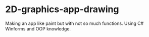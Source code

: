 # 2D-graphics-app-drawing
Making an app like paint but with not so much functions. Using C# Winforms and OOP knowledge.
